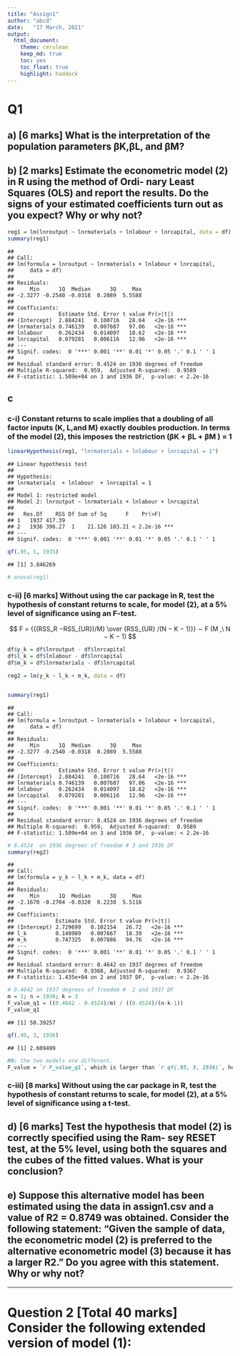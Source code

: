 ```yaml
---
title: "Assign1"
author: "abcd"
date:   "17 March, 2021"
output: 
  html_document:
    theme: cerulean
    keep_md: true
    toc: yes
    toc_float: true
    highlight: haddock
---
```







# Q1
## a) [6 marks] What is the interpretation of the population parameters βK,βL, and βM?
## b) [2 marks] Estimate the econometric model (2) in R using the method of Ordi- nary Least Squares (OLS) and report the results. Do the signs of your estimated coefficients turn out as you expect? Why or why not?


```r
reg1 = lm(lnroutput ~ lnrmaterials + lnlabour + lnrcapital, data = df)
summary(reg1)
```

```
## 
## Call:
## lm(formula = lnroutput ~ lnrmaterials + lnlabour + lnrcapital, 
##     data = df)
## 
## Residuals:
##     Min      1Q  Median      3Q     Max 
## -2.3277 -0.2540 -0.0318  0.2089  5.5588 
## 
## Coefficients:
##              Estimate Std. Error t value Pr(>|t|)    
## (Intercept)  2.884241   0.100716   28.64   <2e-16 ***
## lnrmaterials 0.746139   0.007687   97.06   <2e-16 ***
## lnlabour     0.262434   0.014097   18.62   <2e-16 ***
## lnrcapital   0.079281   0.006116   12.96   <2e-16 ***
## ---
## Signif. codes:  0 '***' 0.001 '**' 0.01 '*' 0.05 '.' 0.1 ' ' 1
## 
## Residual standard error: 0.4524 on 1936 degrees of freedom
## Multiple R-squared:  0.959,	Adjusted R-squared:  0.9589 
## F-statistic: 1.509e+04 on 3 and 1936 DF,  p-value: < 2.2e-16
```

## c

### c-i) Constant returns to scale implies that a doubling of all factor inputs (K, L,and M) exactly doubles production. In terms of the model (2), this imposes the restriction (βK + βL + βM ) = 1


```r
linearHypothesis(reg1, "lnrmaterials + lnlabour + lnrcapital = 1")
```

```
## Linear hypothesis test
## 
## Hypothesis:
## lnrmaterials  + lnlabour  + lnrcapital = 1
## 
## Model 1: restricted model
## Model 2: lnroutput ~ lnrmaterials + lnlabour + lnrcapital
## 
##   Res.Df    RSS Df Sum of Sq      F    Pr(>F)    
## 1   1937 417.39                                  
## 2   1936 396.27  1    21.126 103.21 < 2.2e-16 ***
## ---
## Signif. codes:  0 '***' 0.001 '**' 0.01 '*' 0.05 '.' 0.1 ' ' 1
```

```r
qf(.95, 1, 1935)
```

```
## [1] 3.846269
```

```r
# anova(reg1)
```

### c-ii) [6 marks] Without using the car package in R, test the hypothesis of constant returns to scale, for model (2), at a 5% level of significance using an F-test.

$$
F =   {{(RSS_R −RSS_{UR})/M} \over {RSS_{UR} /(N − K − 1)}} ∼ F (M ,\  N − K − 1)
$$


```r
df$y_k = df$lnroutput - df$lnrcapital
df$l_k = df$lnlabour - df$lnrcapital
df$m_k = df$lnrmaterials - df$lnrcapital

reg2 = lm(y_k ~ l_k + m_k, data = df)


summary(reg1)
```

```
## 
## Call:
## lm(formula = lnroutput ~ lnrmaterials + lnlabour + lnrcapital, 
##     data = df)
## 
## Residuals:
##     Min      1Q  Median      3Q     Max 
## -2.3277 -0.2540 -0.0318  0.2089  5.5588 
## 
## Coefficients:
##              Estimate Std. Error t value Pr(>|t|)    
## (Intercept)  2.884241   0.100716   28.64   <2e-16 ***
## lnrmaterials 0.746139   0.007687   97.06   <2e-16 ***
## lnlabour     0.262434   0.014097   18.62   <2e-16 ***
## lnrcapital   0.079281   0.006116   12.96   <2e-16 ***
## ---
## Signif. codes:  0 '***' 0.001 '**' 0.01 '*' 0.05 '.' 0.1 ' ' 1
## 
## Residual standard error: 0.4524 on 1936 degrees of freedom
## Multiple R-squared:  0.959,	Adjusted R-squared:  0.9589 
## F-statistic: 1.509e+04 on 3 and 1936 DF,  p-value: < 2.2e-16
```

```r
# 0.4524  on 1936 degrees of freedom # 3 and 1936 DF
summary(reg2) 
```

```
## 
## Call:
## lm(formula = y_k ~ l_k + m_k, data = df)
## 
## Residuals:
##     Min      1Q  Median      3Q     Max 
## -2.1670 -0.2704 -0.0320  0.2238  5.5116 
## 
## Coefficients:
##             Estimate Std. Error t value Pr(>|t|)    
## (Intercept) 2.729699   0.102154   26.72   <2e-16 ***
## l_k         0.140989   0.007667   18.39   <2e-16 ***
## m_k         0.747325   0.007886   94.76   <2e-16 ***
## ---
## Signif. codes:  0 '***' 0.001 '**' 0.01 '*' 0.05 '.' 0.1 ' ' 1
## 
## Residual standard error: 0.4642 on 1937 degrees of freedom
## Multiple R-squared:  0.9368,	Adjusted R-squared:  0.9367 
## F-statistic: 1.435e+04 on 2 and 1937 DF,  p-value: < 2.2e-16
```

```r
# 0.4642 on 1937 degrees of freedom #  2 and 1937 DF
m = 1; n = 1936; k = 3
F_value_q1 = ((0.4642 - 0.4524)/m) / ((0.4524)/(n-k-1))
F_value_q1
```

```
## [1] 50.39257
```

```r
qf(.95, 3, 1936)
```

```
## [1] 2.609499
```


```md
H0: the two models are different.
F_value = `r F_value_q1`, which is larger than `r qf(.95, 3, 1936)`, hence we reject H0. The two models are not different, which implies that ($\beta_K$ + $\beta_L$ + $\beta_M$) = 1
```

### c-iii) [8 marks] Without using the car package in R, test the hypothesis of constant returns to scale, for model (2), at a 5% level of significance using a t-test.

## d) [6 marks] Test the hypothesis that model (2) is correctly specified using the Ram- sey RESET test, at the 5% level, using both the squares and the cubes of the fitted values. What is your conclusion?

## e) Suppose this alternative model has been estimated using the data in assign1.csv and a value of R2 = 0.8749 was obtained. Consider the following statement: “Given the sample of data, the econometric model (2) is preferred to the alternative econometric model (3) because it has a larger R2.” Do you agree with this statement. Why or why not? 

---

# Question 2 [Total 40 marks] Consider the following extended version of model (1):
